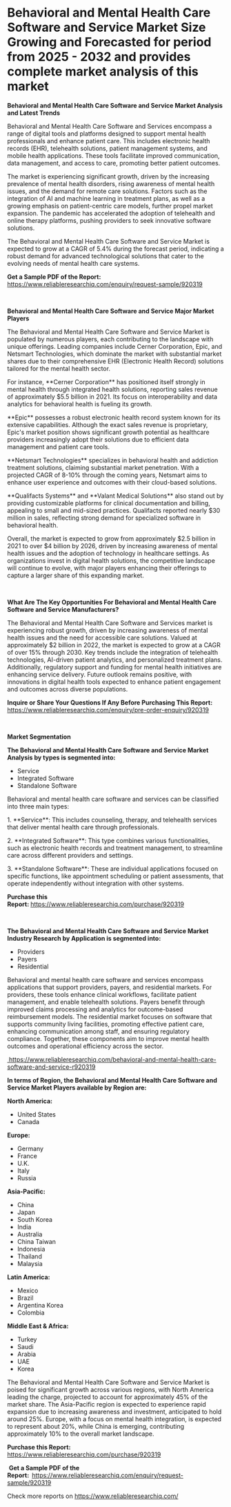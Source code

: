 <p><h1>Behavioral and Mental Health Care Software and Service Market Size Growing and Forecasted for period from 2025 - 2032 and provides complete market analysis of this market</h1></p><p><strong>Behavioral and Mental Health Care Software and Service Market Analysis and Latest Trends</strong></p>
<p><p>Behavioral and Mental Health Care Software and Services encompass a range of digital tools and platforms designed to support mental health professionals and enhance patient care. This includes electronic health records (EHR), telehealth solutions, patient management systems, and mobile health applications. These tools facilitate improved communication, data management, and access to care, promoting better patient outcomes.</p><p>The market is experiencing significant growth, driven by the increasing prevalence of mental health disorders, rising awareness of mental health issues, and the demand for remote care solutions. Factors such as the integration of AI and machine learning in treatment plans, as well as a growing emphasis on patient-centric care models, further propel market expansion. The pandemic has accelerated the adoption of telehealth and online therapy platforms, pushing providers to seek innovative software solutions.</p><p>The Behavioral and Mental Health Care Software and Service Market is expected to grow at a CAGR of 5.4% during the forecast period, indicating a robust demand for advanced technological solutions that cater to the evolving needs of mental health care systems.</p></p>
<p><strong>Get a Sample PDF of the Report:&nbsp;</strong> <a href="https://www.reliableresearchiq.com/enquiry/request-sample/920319?utm_campaign=2291&utm_medium=2&utm_source=Github&utm_content=ia&utm_term=07032025&utm_id=behavioral-and-mental-health-care-software-and-service">https://www.reliableresearchiq.com/enquiry/request-sample/920319</a></p>
<p>&nbsp;</p>
<p><strong>Behavioral and Mental Health Care Software and Service Major Market Players</strong></p>
<p><p>The Behavioral and Mental Health Care Software and Service Market is populated by numerous players, each contributing to the landscape with unique offerings. Leading companies include Cerner Corporation, Epic, and Netsmart Technologies, which dominate the market with substantial market shares due to their comprehensive EHR (Electronic Health Record) solutions tailored for the mental health sector. </p><p>For instance, **Cerner Corporation** has positioned itself strongly in mental health through integrated health solutions, reporting sales revenue of approximately $5.5 billion in 2021. Its focus on interoperability and data analytics for behavioral health is fueling its growth.</p><p>**Epic** possesses a robust electronic health record system known for its extensive capabilities. Although the exact sales revenue is proprietary, Epic's market position shows significant growth potential as healthcare providers increasingly adopt their solutions due to efficient data management and patient care tools.</p><p>**Netsmart Technologies** specializes in behavioral health and addiction treatment solutions, claiming substantial market penetration. With a projected CAGR of 8-10% through the coming years, Netsmart aims to enhance user experience and outcomes with their cloud-based solutions.</p><p>**Qualifacts Systems** and **Valant Medical Solutions** also stand out by providing customizable platforms for clinical documentation and billing, appealing to small and mid-sized practices. Qualifacts reported nearly $30 million in sales, reflecting strong demand for specialized software in behavioral health.</p><p>Overall, the market is expected to grow from approximately $2.5 billion in 2021 to over $4 billion by 2026, driven by increasing awareness of mental health issues and the adoption of technology in healthcare settings. As organizations invest in digital health solutions, the competitive landscape will continue to evolve, with major players enhancing their offerings to capture a larger share of this expanding market.</p></p>
<p>&nbsp;</p>
<p><strong>What Are The Key Opportunities For Behavioral and Mental Health Care Software and Service Manufacturers?</strong></p>
<p><p>The Behavioral and Mental Health Care Software and Services market is experiencing robust growth, driven by increasing awareness of mental health issues and the need for accessible care solutions. Valued at approximately $2 billion in 2022, the market is expected to grow at a CAGR of over 15% through 2030. Key trends include the integration of telehealth technologies, AI-driven patient analytics, and personalized treatment plans. Additionally, regulatory support and funding for mental health initiatives are enhancing service delivery. Future outlook remains positive, with innovations in digital health tools expected to enhance patient engagement and outcomes across diverse populations.</p></p>
<p><strong>Inquire or Share Your Questions If Any Before Purchasing This Report:</strong> <a href="https://www.reliableresearchiq.com/enquiry/pre-order-enquiry/920319?utm_campaign=2291&utm_medium=2&utm_source=Github&utm_content=ia&utm_term=07032025&utm_id=behavioral-and-mental-health-care-software-and-service">https://www.reliableresearchiq.com/enquiry/pre-order-enquiry/920319</a></p>
<p>&nbsp;</p>
<p><strong>Market Segmentation</strong></p>
<p><strong>The Behavioral and Mental Health Care Software and Service Market Analysis by types is segmented into:</strong></p>
<p><ul><li>Service</li><li>Integrated Software</li><li>Standalone Software</li></ul></p>
<p><p>Behavioral and mental health care software and services can be classified into three main types: </p><p>1. **Service**: This includes counseling, therapy, and telehealth services that deliver mental health care through professionals.</p><p>2. **Integrated Software**: This type combines various functionalities, such as electronic health records and treatment management, to streamline care across different providers and settings.</p><p>3. **Standalone Software**: These are individual applications focused on specific functions, like appointment scheduling or patient assessments, that operate independently without integration with other systems.</p></p>
<p><strong>Purchase this Report:&nbsp;</strong><a href="https://www.reliableresearchiq.com/purchase/920319?utm_campaign=2291&utm_medium=2&utm_source=Github&utm_content=ia&utm_term=07032025&utm_id=behavioral-and-mental-health-care-software-and-service">https://www.reliableresearchiq.com/purchase/920319</a></p>
<p>&nbsp;</p>
<p><strong>The Behavioral and Mental Health Care Software and Service Market Industry Research by Application is segmented into:</strong></p>
<p><ul><li>Providers</li><li>Payers</li><li>Residential</li></ul></p>
<p><p>Behavioral and mental health care software and services encompass applications that support providers, payers, and residential markets. For providers, these tools enhance clinical workflows, facilitate patient management, and enable telehealth solutions. Payers benefit through improved claims processing and analytics for outcome-based reimbursement models. The residential market focuses on software that supports community living facilities, promoting effective patient care, enhancing communication among staff, and ensuring regulatory compliance. Together, these components aim to improve mental health outcomes and operational efficiency across the sector.</p></p>
<p><a href="https://www.reliableresearchiq.com/behavioral-and-mental-health-care-software-and-service-r920319?utm_campaign=2291&utm_medium=2&utm_source=Github&utm_content=ia&utm_term=07032025&utm_id=behavioral-and-mental-health-care-software-and-service">&nbsp;https://www.reliableresearchiq.com/behavioral-and-mental-health-care-software-and-service-r920319</a></p>
<p><strong>In terms of Region, the Behavioral and Mental Health Care Software and Service Market Players available by Region are:</strong></p>
<p>
    <p> <strong> North America: </strong>
        <ul>
            <li>United States</li>
            <li>Canada</li>
        </ul>
        </p> 
    <p> <strong> Europe: </strong>
        <ul>
            <li>Germany</li>
            <li>France</li>
            <li>U.K.</li>
            <li>Italy</li>
            <li>Russia</li>
        </ul>
        </p> 
    <p> <strong> Asia-Pacific: </strong>
        <ul>
            <li>China</li>
            <li>Japan</li>
            <li>South Korea</li>
            <li>India</li>
            <li>Australia</li>
            <li>China Taiwan</li>
            <li>Indonesia</li>
            <li>Thailand</li>
            <li>Malaysia</li>
        </ul>
        </p> 
    <p> <strong> Latin America: </strong>
        <ul>
            <li>Mexico</li>
            <li>Brazil</li>
            <li>Argentina Korea</li>
            <li>Colombia</li>
        </ul>
        </p> 
    <p> <strong> Middle East & Africa: </strong>
        <ul>
            <li>Turkey</li>
            <li>Saudi</li>
            <li>Arabia</li>
            <li>UAE</li>
            <li>Korea</li>
        </ul>
    </p>
    </p>
<p><p>The Behavioral and Mental Health Care Software and Service Market is poised for significant growth across various regions, with North America leading the charge, projected to account for approximately 45% of the market share. The Asia-Pacific region is expected to experience rapid expansion due to increasing awareness and investment, anticipated to hold around 25%. Europe, with a focus on mental health integration, is expected to represent about 20%, while China is emerging, contributing approximately 10% to the overall market landscape.</p></p>
<p><strong>Purchase this Report: </strong><a href="https://www.reliableresearchiq.com/purchase/920319?utm_campaign=2291&utm_medium=2&utm_source=Github&utm_content=ia&utm_term=07032025&utm_id=behavioral-and-mental-health-care-software-and-service">https://www.reliableresearchiq.com/purchase/920319</a></p>
<p>&nbsp;<strong>Get a Sample PDF of the Report:&nbsp;&nbsp;</strong><a href="https://www.reliableresearchiq.com/enquiry/request-sample/920319?utm_campaign=2291&utm_medium=2&utm_source=Github&utm_content=ia&utm_term=07032025&utm_id=behavioral-and-mental-health-care-software-and-service">https://www.reliableresearchiq.com/enquiry/request-sample/920319</a></p>
<p><strong></strong></p>
<p>Check more reports on <a href="https://www.reliableresearchiq.com/?utm_campaign=2291&utm_medium=2&utm_source=Github&utm_content=ia&utm_term=07032025&utm_id=behavioral-and-mental-health-care-software-and-service">https://www.reliableresearchiq.com/</a></p>